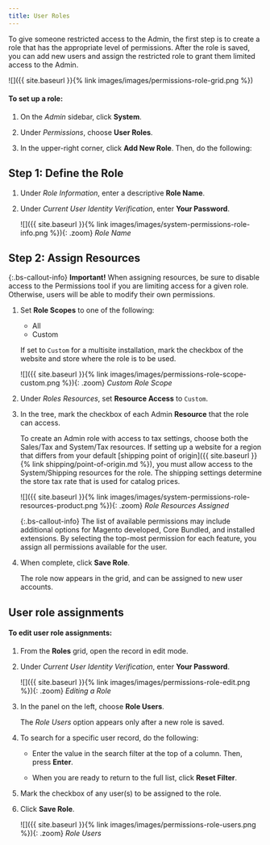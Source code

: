 ```yaml
---
title: User Roles
---
```


To give someone restricted access to the Admin, the first step is to create a role that has the appropriate level of permissions. After the role is saved, you can add new users and assign the restricted role to grant them limited access to the Admin.

![]({{ site.baseurl }}{% link images/images/permissions-role-grid.png %})

#### To set up a role:

1.  On the _Admin_ sidebar, click **System**.

1.  Under _Permissions_, choose **User Roles**.

1.  In the upper-right corner, click **Add New Role**. Then, do the following:

## Step 1: Define the Role

1.  Under _Role Information_, enter a descriptive **Role Name**.

1.  Under _Current User Identity Verification_, enter **Your Password**.

    ![]({{ site.baseurl }}{% link images/images/system-permissions-role-info.png %}){: .zoom}
    _Role Name_

## Step 2: Assign Resources

{:.bs-callout-info}
**Important!** 
When assigning resources, be sure to disable access to the Permissions tool if you are limiting access for a given role. Otherwise, users will be able to modify their own permissions.

1.  Set **Role Scopes** to one of the following:

    -  All
    -  Custom

    If set to `Custom` for a multisite installation, mark the checkbox of the website and store where the role is to be used.

    ![]({{ site.baseurl }}{% link images/images/permissions-role-scope-custom.png %}){: .zoom}
    _Custom Role Scope_

1.  Under _Roles Resources_, set **Resource Access** to `Custom`.

1.  In the tree, mark the checkbox of each Admin **Resource** that the role can access.

    To create an Admin role with access to tax settings, choose both the Sales/Tax and System/Tax resources. If setting up a website for a region that differs from your default [shipping point of origin]({{ site.baseurl }}{% link shipping/point-of-origin.md %}), you must allow access to the System/Shipping resources for the role. The shipping settings determine the store tax rate that is used for catalog prices.

    ![]({{ site.baseurl }}{% link images/images/system-permissions-role-resources-product.png %}){: .zoom}
    _Role Resources Assigned_

    {:.bs-callout-info}
    The list of available permissions may include additional options for Magento developed, Core Bundled, and installed extensions. By selecting the top-most permission for each feature, you assign all permissions available for the user.

1.  When complete, click **Save Role**.

    The role now appears in the grid, and can be assigned to new user accounts.

## User role assignments

#### To edit user role assignments:

1.  From the **Roles** grid, open the record in edit mode.

1.  Under _Current User Identity Verification_, enter **Your Password**.

    ![]({{ site.baseurl }}{% link images/images/permissions-role-edit.png %}){: .zoom}
    _Editing a Role_

1.  In the panel on the left, choose **Role Users**.

    The _Role Users_ option appears only after a new role is saved.

1.  To search for a specific user record, do the following:

    -  Enter the value in the search filter at the top of a column. Then, press **Enter**.

    -  When you are ready to return to the full list, click **Reset Filter**.

1.  Mark the checkbox of any user(s) to be assigned to the role.

1.  Click **Save Role**.

    ![]({{ site.baseurl }}{% link images/images/permissions-role-users.png %}){: .zoom}
    _Role Users_
